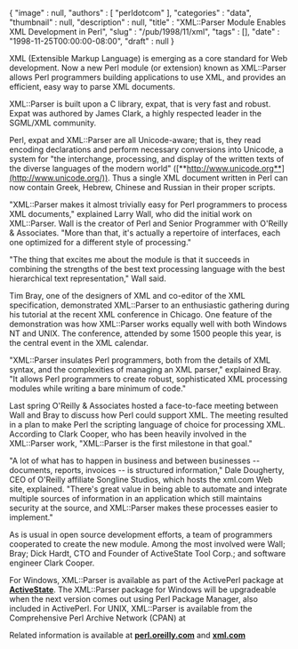 {
   "image" : null,
   "authors" : [
      "perldotcom"
   ],
   "categories" : "data",
   "thumbnail" : null,
   "description" : null,
   "title" : "XML::Parser Module Enables XML Development in Perl",
   "slug" : "/pub/1998/11/xml",
   "tags" : [],
   "date" : "1998-11-25T00:00:00-08:00",
   "draft" : null
}



XML (Extensible Markup Language) is emerging as a core standard for Web
development. Now a new Perl module (or extension) known as XML::Parser
allows Perl programmers building applications to use XML, and provides
an efficient, easy way to parse XML documents.

XML::Parser is built upon a C library, expat, that is very fast and
robust. Expat was authored by James Clark, a highly respected leader in
the SGML/XML community.

Perl, expat and XML::Parser are all Unicode-aware; that is, they read
encoding declarations and perform necessary conversions into Unicode, a
system for "the interchange, processing, and display of the written
texts of the diverse languages of the modern world"
([**http://www.unicode.org**](http://www.unicode.org/)). Thus a single
XML document written in Perl can now contain Greek, Hebrew, Chinese and
Russian in their proper scripts.

"XML::Parser makes it almost trivially easy for Perl programmers to
process XML documents," explained Larry Wall, who did the initial work
on XML::Parser. Wall is the creator of Perl and Senior Programmer with
O'Reilly & Associates. "More than that, it's actually a repertoire of
interfaces, each one optimized for a different style of processing."

"The thing that excites me about the module is that it succeeds in
combining the strengths of the best text processing language with the
best hierarchical text representation," Wall said.

Tim Bray, one of the designers of XML and co-editor of the XML
specification, demonstrated XML::Parser to an enthusiastic gathering
during his tutorial at the recent XML conference in Chicago. One feature
of the demonstration was how XML::Parser works equally well with both
Windows NT and UNIX. The conference, attended by some 1500 people this
year, is the central event in the XML calendar.

"XML::Parser insulates Perl programmers, both from the details of XML
syntax, and the complexities of managing an XML parser," explained Bray.
"It allows Perl programmers to create robust, sophisticated XML
processing modules while writing a bare minimum of code."

Last spring O'Reilly & Associates hosted a face-to-face meeting between
Wall and Bray to discuss how Perl could support XML. The meeting
resulted in a plan to make Perl the scripting language of choice for
processing XML. According to Clark Cooper, who has been heavily involved
in the XML::Parser work, "XML::Parser is the first milestone in that
goal."

"A lot of what has to happen in business and between businesses --
documents, reports, invoices -- is structured information," Dale
Dougherty, CEO of O'Reilly affiliate Songline Studios, which hosts the
xml.com Web site, explained. "There's great value in being able to
automate and integrate multiple sources of information in an application
which still maintains security at the source, and XML::Parser makes
these processes easier to implement."

As is usual in open source development efforts, a team of programmers
cooperated to create the new module. Among the most involved were Wall;
Bray; Dick Hardt, CTO and Founder of ActiveState Tool Corp.; and
software engineer Clark Cooper.

For Windows, XML::Parser is available as part of the ActivePerl package
at [**ActiveState**](http://www.ActiveState.com). The XML::Parser
package for Windows will be upgradeable when the next version comes out
using Perl Package Manager, also included in ActivePerl. For UNIX,
XML::Parser is available from the Comprehensive Perl Archive Network
(CPAN) at

Related information is available at
[**perl.oreilly.com**](http://perl.oreilly.com/) and
[**xml.com**](http://www.xml.com)
